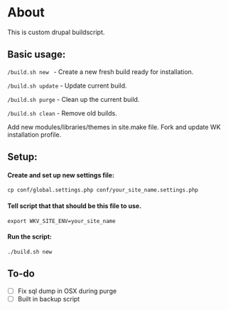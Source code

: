 # About


This is custom drupal buildscript.

## Basic usage:

`/build.sh new ` - Create a new fresh build ready for installation.

`/build.sh update` - Update current build.

`/build.sh purge` - Clean up the current build.

`/build.sh clean` - Remove old builds.

Add new modules/libraries/themes in site.make file.
Fork and update WK installation profile.


## Setup:

#### Create and set up new settings file:

`cp conf/global.settings.php conf/your_site_name.settings.php`

#### Tell script that that should be this file to use.

`export WKV_SITE_ENV=your_site_name`

#### Run the script:

`./build.sh new`


## To-do

- [ ] Fix sql dump in OSX during purge
- [ ] Built in backup script
